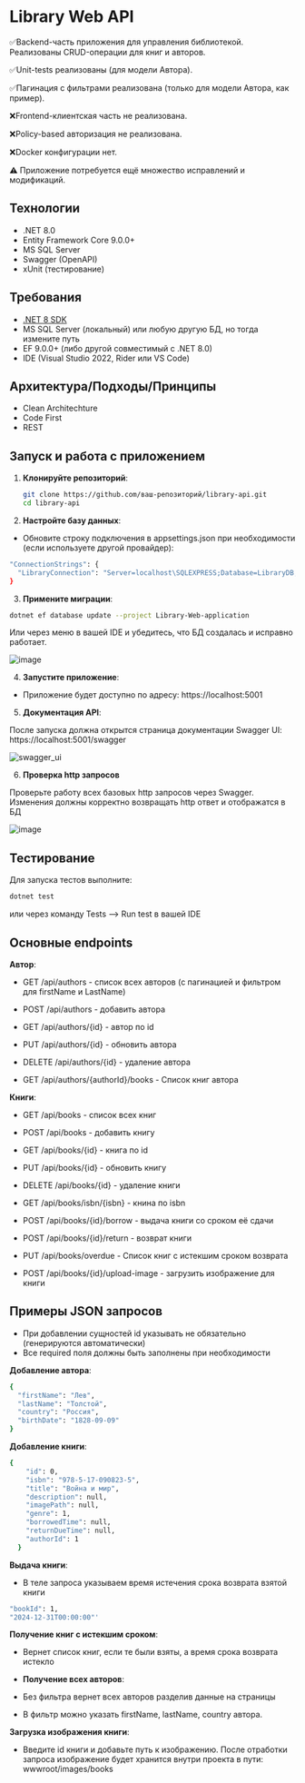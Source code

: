 # Library Web API

✅Backend-часть приложения для управления библиотекой. Реализованы CRUD-операции для книг и авторов.

✅Unit-tests реализованы (для модели Автора).

✅Пагинация с фильтрами реализована (только для модели Автора, как пример). 

❌Frontend-клиентская часть не реализована.

❌Policy-based авторизация не реализована.

❌Docker конфигурации нет.

⚠️ Приложение потребуется ещё множество исправлений и модификаций. 

## Технологии

- .NET 8.0
- Entity Framework Core 9.0.0+
- MS SQL Server
- Swagger (OpenAPI)
- xUnit (тестирование)

## Требования

- [.NET 8 SDK](https://dotnet.microsoft.com/download/dotnet/8.0)
- MS SQL Server (локальный) или любую другую БД, но тогда измените путь
- EF 9.0.0+ (либо другой совместимый с .NET 8.0)
- IDE (Visual Studio 2022, Rider или VS Code)

## Архитектура/Подходы/Принципы

- Clean Architechture 
- Code First
- REST

## Запуск и работа с приложением

1. **Клонируйте репозиторий**:
   ```bash
   git clone https://github.com/ваш-репозиторий/library-api.git
   cd library-api

2. **Настройте базу данных**:

- Обновите строку подключения в appsettings.json при необходимости (если используете другой провайдер):
```bash
"ConnectionStrings": {
  "LibraryConnection": "Server=localhost\SQLEXPRESS;Database=LibraryDB;Trusted_Connection=True;MultipleActiveResultSets=true;TrustServerCertificate=True;"
}
```

3. **Примените миграции**:

```bash
dotnet ef database update --project Library-Web-application
```
Или через меню в вашей IDE и убедитесь, что БД создалась и исправно работает.


![image](https://github.com/user-attachments/assets/10e7751c-2e60-48f8-9778-f3037674fc51)

4. **Запустите приложение**:

- Приложение будет доступно по адресу: https://localhost:5001

5. **Документация API**:

После запуска должна открытся страница документации
Swagger UI: https://localhost:5001/swagger


![swagger_ui](https://github.com/user-attachments/assets/adae48fa-708a-47a9-a2f2-8da6c3808aa5)

6. **Проверка http запросов**

Проверьте работу всех базовых http запросов через Swagger. Изменения должны корректно возвращать http ответ и отображатся в БД


![image](https://github.com/user-attachments/assets/7c2278c7-e05b-4981-9837-ccac99890bf0)


## Тестирование

Для запуска тестов выполните:
```bash
dotnet test
```
или через команду Tests --> Run test в вашей IDE

## Основные endpoints

**Автор**:
- GET /api/authors - список всех авторов (с пагинацией и фильтром для firstName и LastName)

- POST /api/authors - добавить автора

- GET /api/authors/{id} - автор по id

- PUT /api/authors/{id} - обновить автора

- DELETE /api/authors/{id} - удаление автора

- GET /api/authors/{authorId}/books - Список книг автора



**Книги**:
- GET /api/books - список всех книг

- POST /api/books - добавить книгу

- GET /api/books/{id} - книга по id

- PUT /api/books/{id} - обновить книгу

- DELETE /api/books/{id} - удаление книги

- GET /api/books/isbn/{isbn} - книна по isbn

- POST /api/books/{id}/borrow - выдача книги со сроком её сдачи

- POST /api/books/{id}/return - возврат книги

- PUT /api/books/overdue - Список книг с истекшим сроком возврата

- POST /api/books/{id}/upload-image - загрузить изображение для книги

## Примеры JSON запросов
- При добавлении сущностей id указывать не обязательно (генерируются автоматически)
- Все required поля должны быть заполнены при необходимости
  
**Добавление автора**:
```bash
{
  "firstName": "Лев",
  "lastName": "Толстой",
  "country": "Россия",
  "birthDate": "1828-09-09"
}
```

**Добавление книги**:
```bash
{
    "id": 0,
    "isbn": "978-5-17-090823-5",
    "title": "Война и мир",
    "description": null,
    "imagePath": null,
    "genre": 1,
    "borrowedTime": null,
    "returnDueTime": null,
    "authorId": 1
  }
```
  
**Выдача книги**:
- В теле запроса указываем время истечения срока возврата взятой книги
```bash
"bookId": 1,
"2024-12-31T00:00:00"'
```

**Получение книг с истекшим сроком**:
- Вернет список книг, если те были взяты, а время срока возврата истекло


- **Получение всех авторов**:
- Без фильтра вернет всех авторов разделив данные на страницы
- В фильтр можно указать firstName, lastName, country автора.


**Загрузка изображения книги**:
- Введите id книги и добавьте путь к изображению. После отработки запроса изображение будет хранится внутри проекта в пути: wwwroot/images/books
